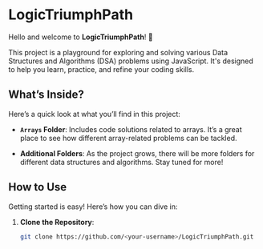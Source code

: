 # LogicTriumphPath

Hello and welcome to **LogicTriumphPath**! 🌟

This project is a playground for exploring and solving various Data Structures and Algorithms (DSA) problems using JavaScript. It's designed to help you learn, practice, and refine your coding skills.

## What’s Inside?

Here’s a quick look at what you’ll find in this project:

- **`Arrays` Folder**: Includes code solutions related to arrays. It’s a great place to see how different array-related problems can be tackled.

- **Additional Folders**: As the project grows, there will be more folders for different data structures and algorithms. Stay tuned for more!

## How to Use

Getting started is easy! Here’s how you can dive in:

1. **Clone the Repository**:
   ```bash
   git clone https://github.com/<your-username>/LogicTriumphPath.git
